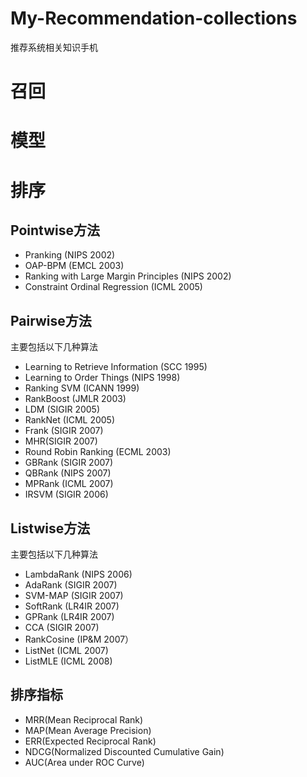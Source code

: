 # My-Recommendation-collections
推荐系统相关知识手机


# 召回

# 模型

# 排序

## Pointwise方法
- Pranking (NIPS 2002)
- OAP-BPM (EMCL 2003)
- Ranking with Large Margin Principles (NIPS 2002) 
- Constraint Ordinal Regression (ICML 2005)

## Pairwise方法
主要包括以下几种算法
- Learning to Retrieve Information (SCC 1995)
- Learning to Order Things (NIPS 1998)
- Ranking SVM (ICANN 1999)
- RankBoost (JMLR 2003)
- LDM (SIGIR 2005)
- RankNet (ICML 2005) 
- Frank (SIGIR 2007)
- MHR(SIGIR 2007)
- Round Robin Ranking (ECML 2003)
- GBRank (SIGIR 2007)
- QBRank (NIPS 2007) 
- MPRank (ICML 2007) 
- IRSVM (SIGIR 2006)  

## Listwise方法
主要包括以下几种算法
- LambdaRank (NIPS 2006) 
- AdaRank (SIGIR 2007)
- SVM-MAP (SIGIR 2007) 
- SoftRank (LR4IR 2007) 
- GPRank (LR4IR 2007)
- CCA (SIGIR 2007)
- RankCosine (IP&M 2007） 
- ListNet (ICML 2007)
- ListMLE (ICML 2008)

## 排序指标
- MRR(Mean Reciprocal Rank)
- MAP(Mean Average Precision)
- ERR(Expected Reciprocal Rank)
- NDCG(Normalized Discounted Cumulative Gain)
- AUC(Area under ROC Curve)
